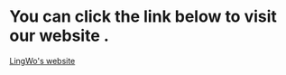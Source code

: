 # You can click the link below to visit our website .

[LingWo's website](http://gdoulingwo.github.io)
